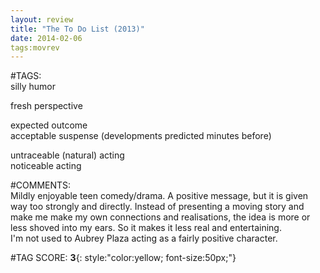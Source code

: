```yaml
---  
layout: review  
title: "The To Do List (2013)"  
date: 2014-02-06  
tags:movrev  
---  
```

  
#TAGS:  
silly humor  
  
fresh perspective  
  
expected outcome  
acceptable suspense (developments predicted minutes before)  
  
untraceable (natural) acting  
noticeable acting  
  
#COMMENTS:  
Mildly enjoyable teen comedy/drama. A positive message, but it is given way too strongly and directly. Instead of presenting a moving story and make me make my own connections and realisations, the idea is more or less shoved into my ears. So it makes it less real and entertaining.  
I'm not used to Aubrey Plaza acting as a fairly positive character.  
  
  
  
  
  
#TAG SCORE: **3**{: style:"color:yellow; font-size:50px;"}  
